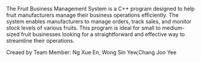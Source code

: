
The Fruit Business Management System is a C++ program designed to help fruit manufacturers manage their business operations efficiently. 
The system enables manufacturers to manage orders, track sales, and monitor stock levels of various fruits. 
This program is ideal for small to medium-sized fruit businesses looking for a straightforward and effective way to streamline their operations.

Creaed by Team Member: Ng Xue En, Wong Sin Yew,Chang Joo Yee

